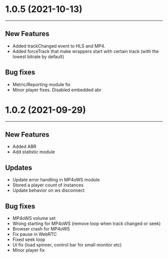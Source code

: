 # 1.0.5 (2021-10-13)

---
## New Features
- Added trackChanged event to HLS and MP4.
- Added forceTrack that make wrappers start with certain track (with the lowest bitrate by default)

## Bug fixes
- Metric/Reporting module fix
- Minor player fixes. Disabled embedded abr
 
# 1.0.2 (2021-09-29)

---
## New Features
- Added ABR
- Add statistic module

## Updates
- Update error handling in MP4oWS module
- Stored a player count of instances
- Update behavior on ws disconnect

## Bug fixes
- MP4oWS volume set
- Wrong starting for MP4oWS (remove loop when track changed or seek)
- Browser crash for MP4oWS
- Fix pause in WebRTC
- Fixed seek loop
- UI fix (load spinner, control bar for small monitor etc)
- Minor player fix
